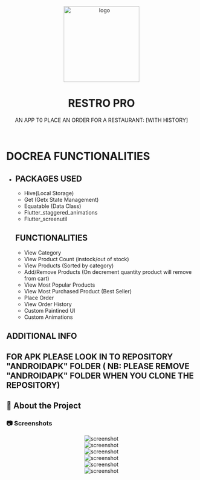 
<div align="center">

  <img src="readme_assets/logo.png" alt="logo" width="200" height="auto" />
  <h1>RESTRO PRO </h1>
  
  <p>
   AN APP T0 PLACE AN ORDER FOR A RESTAURANT:
   [WITH HISTORY]
  </p>
  
  
<!-- Badges -->

 
</div>

<br />

<!-- Table of Contents -->
# DOCREA FUNCTIONALITIES

- ## PACKAGES USED
  - Hive(Local Storage)
  - Get (Getx State Management)
  - Equatable (Data Class)
  - Flutter_staggered_animations
  - Flutter_screenutil

 
  <!-- About the Project -->
    
 
  ## FUNCTIONALITIES
  - View Category 
  - View Product Count (instock/out of stock)
  - View Products (Sorted by category)
  - Add/Remove Products (On decrement quantity product will remove from cart)
  - View Most Popular Products
  - View Most Purchased Product (Best Seller)
  - Place Order
  - View Order History
  - Custom Paintined UI
  - Custom Animations
## ADDITIONAL INFO
  ## FOR APK  PLEASE LOOK IN TO REPOSITORY "ANDROIDAPK" FOLDER ( NB: PLEASE REMOVE "ANDROIDAPK" FOLDER WHEN YOU CLONE THE REPOSITORY)
   
 

  

<!-- About the Project -->
## :star2: About the Project


<!-- Screenshots -->
### :camera: Screenshots

<div align="center"> 
  <img src="readme_assets/0.jpg" alt="screenshot" />
</div>

<div align="center"> 
  <img src="readme_assets/1.jpg" alt="screenshot" />
</div>
<div align="center"> 
  <img src="readme_assets/2.jpg" alt="screenshot" />
</div>
<div align="center"> 
  <img src="readme_assets/3.jpg" alt="screenshot" />
</div>
<div align="center"> 
  <img src="readme_assets/4.jpg" alt="screenshot" />
</div>
<div align="center"> 
  <img src="readme_assets/5.jpg" alt="screenshot" />
</div>
